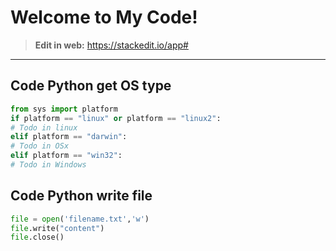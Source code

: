 
# Welcome to My Code! 

> **Edit in web:** https://stackedit.io/app#
---------- 

## Code Python get OS type 
```python  
from sys import platform  
if platform == "linux" or platform == "linux2":  
# Todo in linux  
elif platform == "darwin":  
# Todo in OSx  
elif platform == "win32":  
# Todo in Windows 
```

## Code Python write file
```python
file = open('filename.txt','w')
file.write("content")
file.close()
```
